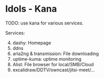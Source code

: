# Idols - Kana

TODO: use kana for various services.

Services:

4. dashy: Homepage
3. ddns
4. aria2ng & transmission: File downloading
5. uptime-kuma: uptime monitoring
7. Alist: File browser for local/SMB/Cloud
8. excalidraw/DDTV/owncast/jitsi-meet/...
